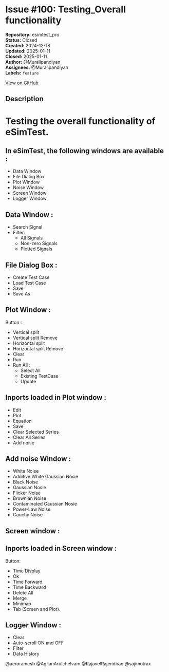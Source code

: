 # Issue #100: Testing_Overall functionality

**Repository:** esimtest_pro  
**Status:** Closed  
**Created:** 2024-12-18  
**Updated:** 2025-01-11  
**Closed:** 2025-01-11  
**Author:** @Muralipandiyan  
**Assignees:** @Muralipandiyan  
**Labels:** `feature`  

[View on GitHub](https://github.com/Simtestlab/esimtest_pro/issues/100)

## Description

# Testing the overall functionality of eSimTest.

## In eSimTest, the following windows are available :
- Data Window
- File Dialog Box
- Plot Window
- Noise Window
- Screen Window
- Logger Window

## Data Window :
- Search Signal
- Filter:
  -    All Signals
  -    Non-zero Signals
  -    Plotted Signals

##  File Dialog Box :
- Create Test Case
- Load Test Case
- Save
- Save As

## Plot Window :
Button :
- Vertical split
- Vertical split Remove
- Horizontal split
- Horizontal split Remove
- Clear
- Run
- Run All :
   - Select All
   - Existing TestCase
   - Update

## Inports loaded in Plot window :
- Edit
- Plot
- Equation
- Save
- Clear Selected Series
- Clear All Series
- Add noise

## Add noise Window :
-  White Noise
-  Additive White Gaussian Nosie
-  Black Noise
-  Gaussian Nosie
-  Flicker Noise
-  Brownian Noise
-  Contaminated Gaussian Nosie
-  Power-Law Noise
-  Cauchy Noise

## Screen window :
## Inports loaded in Screen window :
   Button:
- Time Display 
- Ok 
- Time Forward 
- Time Backward
- Delete All
- Merge
- Minimap
- Tab (Screen and Plot).

## Logger Window :
- Clear
- Auto-scroll ON and OFF
- Filter
- Data History

@aeroramesh @AgilanArulchelvam @RajavelRajendiran @sajimotrax 
